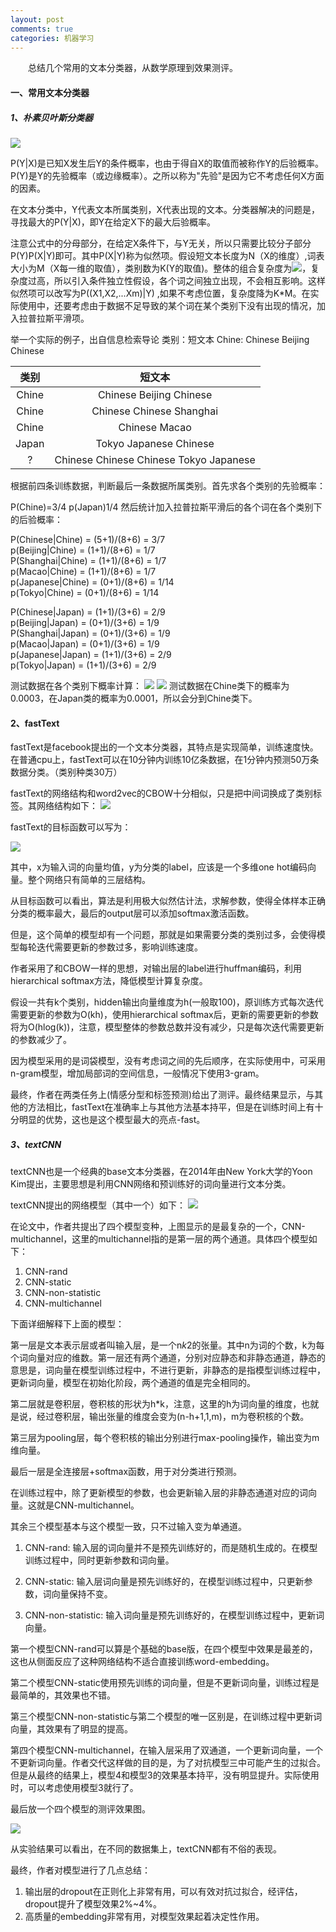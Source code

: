 ```yaml
---
layout: post
comments: true
categories: 机器学习
---
```

&emsp;&emsp;总结几个常用的文本分类器，从数学原理到效果测评。

#### 一、常用文本分类器
##### 1、朴素贝叶斯分类器

<img src="http://chart.googleapis.com/chart?cht=tx&chl=P(Y|X)=\frac{P(Y)P(X|Y)}{P(X)}">

P(Y|X)是已知X发生后Y的条件概率，也由于得自X的取值而被称作Y的后验概率。    
P(Y)是Y的先验概率（或边缘概率）。之所以称为"先验"是因为它不考虑任何X方面的因素。

在文本分类中，Y代表文本所属类别，X代表出现的文本。分类器解决的问题是，寻找最大的P(Y|X)，即Y在给定X下的最大后验概率。

注意公式中的分母部分，在给定X条件下，与Y无关，所以只需要比较分子部分P(Y)P(X|Y)即可。其中P(X|Y)称为似然项。假设短文本长度为N（X的维度）,词表大小为M（X每一维的取值），类别数为K(Y的取值)。整体的组合复杂度为<img src="http://chart.googleapis.com/chart?cht=tx&chl=K*M^{N}">，复杂度过高，所以引入条件独立性假设，各个词之间独立出现，不会相互影响。这样似然项可以改写为P((X1,X2,...Xm)|Y) ,如果不考虑位置，复杂度降为K*M。在实际使用中，还要考虑由于数据不足导致的某个词在某个类别下没有出现的情况，加入拉普拉斯平滑项。

举一个实际的例子，出自信息检索导论
类别：短文本
Chine: Chinese Beijing Chinese

|类别|短文本|
|:---:|:---:|
|Chine| Chinese Beijing Chinese |
|Chine| Chinese Chinese Shanghai|
|Chine| Chinese Macao|
|Japan| Tokyo Japanese Chinese|
|?| Chinese Chinese Chinese Tokyo Japanese|

根据前四条训练数据，判断最后一条数据所属类别。首先求各个类别的先验概率：

P(Chine)=3/4
p(Japan)1/4
然后统计加入拉普拉斯平滑后的各个词在各个类别下的后验概率：

P(Chinese|Chine) = (5+1)/(8+6) = 3/7    
p(Beijing|Chine) = (1+1)/(8+6) = 1/7    
P(Shanghai|Chine) = (1+1)/(8+6) = 1/7    
p(Macao|Chine) = (1+1)/(8+6) = 1/7    
p(Japanese|Chine) = (0+1)/(8+6) = 1/14    
p(Tokyo|Chine) = (0+1)/(8+6) = 1/14   

P(Chinese|Japan) = (1+1)/(3+6) = 2/9    
p(Beijing|Japan) = (0+1)/(3+6) = 1/9    
P(Shanghai|Japan) = (0+1)/(3+6) = 1/9    
p(Macao|Japan) = (0+1)/(3+6) = 1/9    
p(Japanese|Japan) = (1+1)/(3+6) = 2/9    
p(Tokyo|Japan) = (1+1)/(3+6) = 2/9    

测试数据在各个类别下概率计算：
<img src="http://chart.googleapis.com/chart?cht=tx&chl=P(China|Chinese Chinese Chinese Tokyo Japanese)=>
P(China)P(Chinese|China)^{3}P(Tokyo|China)P(Japanese|China)=\frac{3}{4}\ast (\frac{3}{7})^{3}\ast \frac{1}{14}\ast \frac{1}{14}
">
<img src="http://chart.googleapis.com/chart?cht=tx&chl=P(Japan|Chinese Chinese Chinese Tokyo Japanese)=>
P(Japan)P(Chinese|Japan)^{3}P(Tokyo|Japan)P(Japanese|Japan)=\frac{1}{4}\ast (\frac{2}{9})^{3}\ast \frac{2}{9}\ast \frac{2}{9}
">
测试数据在Chine类下的概率为0.0003，在Japan类的概率为0.0001，所以会分到Chine类下。

#### 2、fastText
fastText是facebook提出的一个文本分类器，其特点是实现简单，训练速度快。在普通cpu上，fastText可以在10分钟内训练10亿条数据，在1分钟内预测50万条数据分类。（类别种类30万）

fastText的网络结构和word2vec的CBOW十分相似，只是把中间词换成了类别标签。其网络结构如下：
![](http://ww1.sinaimg.cn/large/75e7ad61ly1fv0125naagj20go08aaa9.jpg)

fastText的目标函数可以写为：


<img src="http://chart.googleapis.com/chart?cht=tx&chl=Obj.=min(-\frac{1}{N}\sum_{n=1}^{N}y_{n}log(f(BAx_{n})))">

其中，x为输入词的向量均值，y为分类的label，应该是一个多维one hot编码向量。整个网络只有简单的三层结构。

从目标函数可以看出，算法是利用极大似然估计法，求解参数，使得全体样本正确分类的概率最大，最后的output层可以添加softmax激活函数。

但是，这个简单的模型却有一个问题，那就是如果需要分类的类别过多，会使得模型每轮迭代需要更新的参数过多，影响训练速度。

作者采用了和CBOW一样的思想，对输出层的label进行huffman编码，利用hierarchical softmax方法，降低模型计算复杂度。

假设一共有k个类别，hidden输出向量维度为h(一般取100)，原训练方式每次迭代需要更新的参数为O(kh)，使用hierarchical softmax后，更新的需要更新的参数将为O(hlog(k))，注意，模型整体的参数总数并没有减少，只是每次迭代需要更新的参数减少了。

因为模型采用的是词袋模型，没有考虑词之间的先后顺序，在实际使用中，可采用n-gram模型，增加局部词的空间信息，一般情况下使用3-gram。

最终，作者在两类任务上(情感分型和标签预测)给出了测评。最终结果显示，与其他的方法相比，fastText在准确率上与其他方法基本持平，但是在训练时间上有十分明显的优势，这也是这个模型最大的亮点-fast。

##### 3、textCNN
textCNN也是一个经典的base文本分类器，在2014年由New York大学的Yoon Kim提出，主要思想是利用CNN网络和预训练好的词向量进行文本分类。

textCNN提出的网络模型（其中一个）如下：
![](http://ww1.sinaimg.cn/large/75e7ad61ly1fv8x1ofg8dj20tq0ca40s.jpg)

在论文中，作者共提出了四个模型变种，上图显示的是最复杂的一个，CNN-multichannel，这里的multichannel指的是第一层的两个通道。具体四个模型如下：

1. CNN-rand
2. CNN-static
3. CNN-non-statistic
4. CNN-multichannel

下面详细解释下上面的模型：

第一层是文本表示层或者叫输入层，是一个n*k*2的张量。其中n为词的个数，k为每个词向量对应的维数。第一层还有两个通道，分别对应静态和非静态通道，静态的意思是，词向量在模型训练过程中，不进行更新，非静态的是指模型训练过程中，更新词向量，模型在初始化阶段，两个通道的值是完全相同的。

第二层就是卷积层，卷积核的形状为h*k，注意，这里的h为词向量的维度，也就是说，经过卷积层，输出张量的维度会变为(n-h+1,1,m)，m为卷积核的个数。

第三层为pooling层，每个卷积核的输出分别进行max-pooling操作，输出变为m维向量。

最后一层是全连接层+softmax函数，用于对分类进行预测。

在训练过程中，除了更新模型的参数，也会更新输入层的非静态通道对应的词向量。这就是CNN-multichannel。

其余三个模型基本与这个模型一致，只不过输入变为单通道。
1. CNN-rand: 输入层的词向量并不是预先训练好的，而是随机生成的。在模型训练过程中，同时更新参数和词向量。

2. CNN-static: 输入层词向量是预先训练好的，在模型训练过程中，只更新参数，词向量保持不变。

3. CNN-non-statistic: 输入词向量是预先训练好的，在模型训练过程中，更新词向量。

第一个模型CNN-rand可以算是个基础的base版，在四个模型中效果是最差的，这也从侧面反应了这种网络结构不适合直接训练word-embedding。

第二个模型CNN-static使用预先训练的词向量，但是不更新词向量，训练过程是最简单的，其效果也不错。

第三个模型CNN-non-statistic与第二个模型的唯一区别是，在训练过程中更新词向量，其效果有了明显的提高。

第四个模型CNN-multichannel，在输入层采用了双通道，一个更新词向量，一个不更新词向量。作者交代这样做的目的是，为了对抗模型三中可能产生的过拟合。但是从最终的结果上，模型4和模型3的效果基本持平，没有明显提升。实际使用时，可以考虑使用模型3就行了。

最后放一个四个模型的测评效果图。

![](http://ww1.sinaimg.cn/large/75e7ad61ly1fv91vwy8a5j20xs0ju7bd.jpg)

从实验结果可以看出，在不同的数据集上，textCNN都有不俗的表现。

最终，作者对模型进行了几点总结：
1. 输出层的dropout在正则化上非常有用，可以有效对抗过拟合，经评估，dropout提升了模型效果2%~4%。
2. 高质量的embedding非常有用，对模型效果起着决定性作用。
